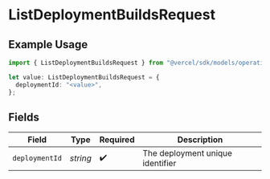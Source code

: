 # ListDeploymentBuildsRequest

## Example Usage

```typescript
import { ListDeploymentBuildsRequest } from "@vercel/sdk/models/operations/listdeploymentbuilds.js";

let value: ListDeploymentBuildsRequest = {
  deploymentId: "<value>",
};
```

## Fields

| Field                            | Type                             | Required                         | Description                      |
| -------------------------------- | -------------------------------- | -------------------------------- | -------------------------------- |
| `deploymentId`                   | *string*                         | :heavy_check_mark:               | The deployment unique identifier |